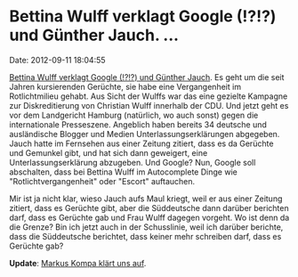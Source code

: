 Bettina Wulff verklagt Google (!?!?) und Günther Jauch. \...
============================================================

Date: 2012-09-11 18:04:55

[Bettina Wulff verklagt Google (!?!?) und Günther
Jauch](http://www.sueddeutsche.de/politik/klage-gegen-google-und-jauch-bettina-wulff-wehrt-sich-gegen-verleumdungen-1.1462439).
Es geht um die seit Jahren kursierenden Gerüchte, sie habe eine
Vergangenheit im Rotlichtmilieu gehabt. Aus Sicht der Wulffs war das
eine gezielte Kampagne zur Diskreditierung von Christian Wulff innerhalb
der CDU. Und jetzt geht es vor dem Landgericht Hamburg (natürlich, wo
auch sonst) gegen die internationale Presseszene. Angeblich haben
bereits 34 deutsche und ausländische Blogger und Medien
Unterlassungserklärungen abgegeben. Jauch hatte im Fernsehen aus einer
Zeitung zitiert, dass es da Gerüchte und Gemunkel gibt, und hat sich
dann geweigert, eine Unterlassungserklärung abzugeben. Und Google? Nun,
Google soll abschalten, dass bei Bettina Wulff im Autocomplete Dinge wie
\"Rotlichtvergangenheit\" oder \"Escort\" auftauchen.

Mir ist ja nicht klar, wieso Jauch aufs Maul kriegt, weil er aus einer
Zeitung zitiert, dass es Gerüchte gibt, aber die Süddeutsche dann
darüber berichten darf, dass es Gerüchte gab und Frau Wulff dagegen
vorgeht. Wo ist denn da die Grenze? Bin ich jetzt auch in der
Schusslinie, weil ich darüber berichte, dass die Süddeutsche berichtet,
dass keiner mehr schreiben darf, dass es Gerüchte gab?

**Update**: [Markus Kompa klärt uns
auf](http://www.kanzleikompa.de/2012/09/08/wulff-b-jauch-g/).

